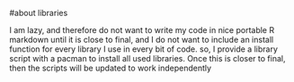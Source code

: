 #about libraries  

I am lazy, and therefore do not want to write my code in nice portable R markdown until it is close to final, and I do not want to include an install function for every library I use in every bit of code. so, I provide a library script with a pacman to install all used libraries. Once this is closer to final, then the scripts will be updated to work independently